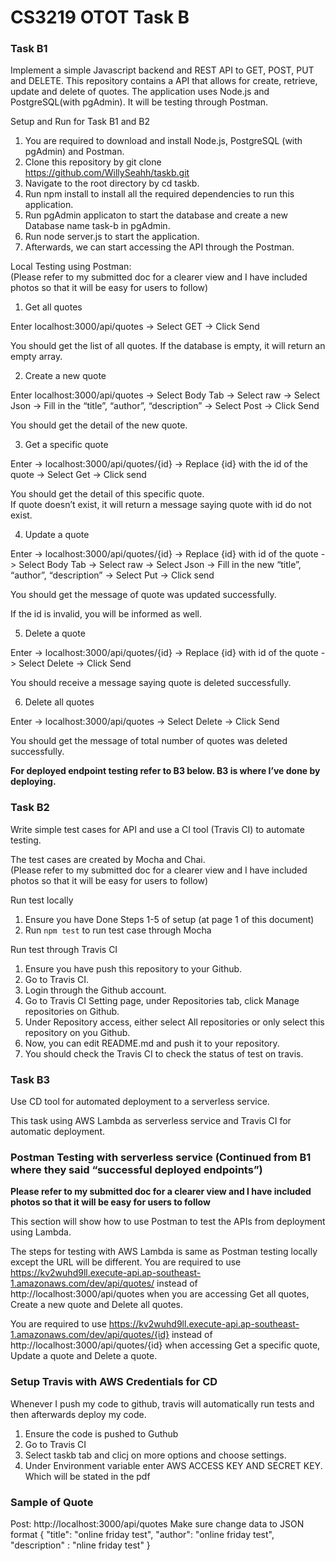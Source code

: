 # CS3219 OTOT Task B


### Task B1

Implement a simple Javascript backend and REST API to GET, POST, PUT and DELETE. This repository contains a API that allows for create, retrieve, update and delete of quotes. The application uses Node.js and PostgreSQL(with pgAdmin). It will be testing through Postman.

Setup and Run for Task B1 and B2
1. You are required to download and install Node.js, PostgreSQL (with pgAdmin) and Postman.
2. Clone this repository by git clone https://github.com/WillySeahh/taskb.git
3. Navigate to the root directory by cd taskb.
4. Run npm install to install all the required dependencies to run this application.
5. Run pgAdmin applicaton to start the database and create a new Database name task-b in pgAdmin.
6. Run node server.js to start the application.
7. Afterwards, we can start accessing the API through the Postman.



Local Testing using Postman:  
(Please refer to my submitted doc for a clearer view and I have included photos so that it will be easy
for users to follow)

1. Get all quotes  

Enter localhost:3000/api/quotes -> Select GET -> Click Send  

You should get the list of all quotes. If the database is empty, it will return an empty array.


2. Create a new quote  

Enter localhost:3000/api/quotes -> Select Body Tab -> Select raw -> Select Json -> Fill in the “title”, “author”, “description” -> Select Post -> Click Send  

You should get the detail of the new quote. 

3. Get a specific quote  

Enter -> localhost:3000/api/quotes/{id} -> Replace {id} with the id of the quote -> Select Get -> Click send   
 
You should get the detail of this specific quote.  
If quote doesn’t exist, it will return a message saying quote with id do not exist.
 

4. Update a quote  

Enter -> localhost:3000/api/quotes/{id} -> Replace {id} with id of the quote -> Select Body Tab -> Select raw -> Select Json -> Fill in the new “title”, “author”, “description” -> Select Put -> Click send  

 
You should get the message of quote was updated successfully.

If the id is invalid, you will be informed as well.  
 

5. Delete a quote  

Enter -> localhost:3000/api/quotes/{id} -> Replace {id} with id of the quote -> Select Delete -> Click Send  
 
You should receive a message saying quote is deleted successfully.

6. Delete all quotes  

Enter -> localhost:3000/api/quotes -> Select Delete -> Click Send  
 
You should get the message of total number of quotes was deleted successfully.


**For deployed endpoint testing refer to B3 below. B3 is where I’ve done by deploying.**


### Task B2  
Write simple test cases for API and use a CI tool (Travis CI) to automate testing.

The test cases are created by Mocha and Chai.  
(Please refer to my submitted doc for a clearer view and I have included photos so that it will be easy
for users to follow)

Run test locally
1. Ensure you have Done Steps 1-5 of setup (at page 1 of this document)
2. Run `npm test` to run test case through Mocha
 
 
Run test through Travis CI
1. Ensure you have push this repository to your Github.
2. Go to Travis CI.
3. Login through the Github account.
4. Go to Travis CI Setting page, under Repositories tab, click Manage repositories on Github.
5. Under Repository access, either select All repositories or only select this repository on you Github.
6. Now, you can edit README.md and push it to your repository.
7. You should check the Travis CI to check the status of test on travis.  



### Task B3  
Use CD tool for automated deployment to a serverless service.

This task using AWS Lambda as serverless service and Travis CI for automatic deployment.

### Postman Testing with serverless service (Continued from B1 where they said “successful deployed endpoints”)  

**Please refer to my submitted doc for a clearer view and I have included photos so that it will be easy
for users to follow**  

This section will show how to use Postman to test the APIs from deployment using Lambda.



The steps for testing with AWS Lambda is same as Postman testing locally except the URL will be different.
You are required to use https://kv2wuhd9ll.execute-api.ap-southeast-1.amazonaws.com/dev/api/quotes/ instead of http://localhost:3000/api/quotes when you are accessing Get all quotes, Create a new quote and Delete all quotes.
 
 
You are required to use https://kv2wuhd9ll.execute-api.ap-southeast-1.amazonaws.com/dev/api/quotes/{id} instead of http://localhost:3000/api/quotes/{id} when accessing Get a specific quote, Update a quote and Delete a quote.
 
 


### Setup Travis with AWS Credentials for CD

Whenever I push my code to github, travis will automatically run tests and then afterwards deploy my code. 
1. Ensure the code is pushed to Guthub
2. Go to Travis CI
3. Select taskb tab and clicj on more options and choose settings.
4. Under Environment variable enter AWS ACCESS KEY AND SECRET KEY. Which will be stated in the pdf
 

### Sample of Quote
Post: http://localhost:3000/api/quotes
Make sure change data to JSON format
{ 
    "title": "online friday test",
    "author": "online friday test", 
    "description" : "nline friday test"
}